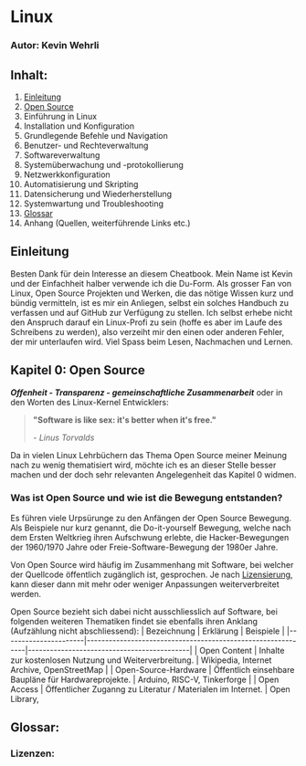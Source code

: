 # Linux
### Autor: Kevin Wehrli

## Inhalt:

1. [Einleitung](#einleitung)
2. [Open Source](#kapitel-0-open-source)
3. Einführung in Linux
4. Installation und Konfiguration
5. Grundlegende Befehle und Navigation
6. Benutzer- und Rechteverwaltung
7. Softwareverwaltung
8. Systemüberwachung und -protokollierung
9. Netzwerkkonfiguration
10. Automatisierung und Skripting
11. Datensicherung und Wiederherstellung
12. Systemwartung und Troubleshooting
13. [Glossar](#glossar)
14. Anhang (Quellen, weiterführende Links etc.)

## Einleitung
Besten Dank für dein Interesse an diesem Cheatbook. Mein Name ist Kevin und der Einfachheit halber verwende ich die Du-Form. Als grosser Fan von Linux, Open Source Projekten und Werken, die das nötige Wissen kurz und bündig vermitteln, ist es mir ein Anliegen, selbst ein solches Handbuch zu verfassen und auf GitHub zur Verfügung zu stellen.
Ich selbst erhebe nicht den Anspruch darauf ein Linux-Profi zu sein (hoffe es aber im Laufe des Schreibens zu werden), also verzeiht mir den einen oder anderen Fehler, der mir unterlaufen wird.
Viel Spass beim Lesen, Nachmachen und Lernen.

## Kapitel 0: Open Source
***Offenheit - Transparenz - gemeinschaftliche Zusammenarbeit*** oder in den Worten des Linux-Kernel Entwicklers:
>**"Software is like sex: it's better when it's free."**
> 
> *- Linus Torvalds*

Da in vielen Linux Lehrbüchern das Thema Open Source meiner Meinung nach zu wenig thematisiert wird, möchte ich es an dieser Stelle besser machen und der doch sehr relevanten Angelegenheit das Kapitel 0 widmen.

### Was ist Open Source und wie ist die Bewegung entstanden?
Es führen viele Urpsürunge zu den Anfängen der Open Source Bewegung. Als Beispiele nur kurz genannt, die Do-it-yourself Bewegung, welche nach dem Ersten Weltkrieg ihren Aufschwung erlebte, die Hacker-Bewegungen der 1960/1970 Jahre oder Freie-Software-Bewegung der 1980er Jahre.

Von Open Source wird häufig im Zusammenhang mit Software, bei welcher der Quellcode öffentlich zugänglich ist, gesprochen. Je nach [Lizensierung](#lizenzen), kann dieser dann mit mehr oder weniger Anpassungen weiterverbreitet werden.

Open Source bezieht sich dabei nicht ausschliesslich auf Software, bei folgenden weiteren Thematiken findet sie ebenfalls ihren Anklang (Aufzählung nicht abschliessend):
| Bezeichnung          | Erklärung                                                   | Beispiele                                  |
|----------------------|-------------------------------------------------------------|--------------------------------------------|
| Open Content         | Inhalte zur kostenlosen Nutzung und Weiterverbreitung.      | Wikipedia, Internet Archive, OpenStreetMap |
| Open-Source-Hardware | Öffentlich einsehbare Baupläne für Hardwareprojekte.        | Arduino, RISC-V, Tinkerforge               |
| Open Access          | Öffentlicher Zuganng zu Literatur / Materialen im Internet. | Open Library, 




## Glossar:
### Lizenzen:

